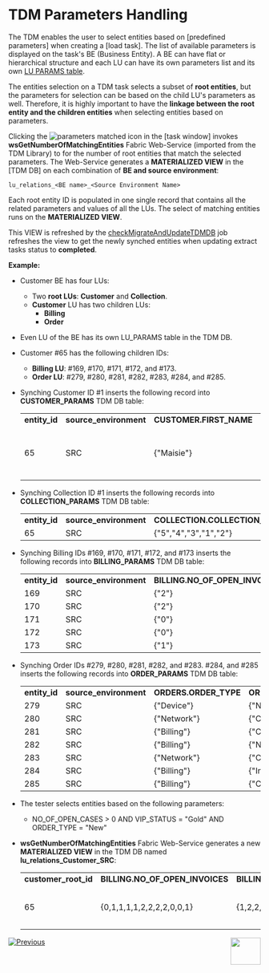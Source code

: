 # TDM Parameters Handling

The TDM enables the user to select entities based on [predefined parameters] when creating a [load task]. The list of available parameters is displayed on the task's BE (Business Entity). A BE can have flat or hierarchical structure and each LU can have its own parameters list and its own [LU PARAMS table](/articles/TDM/tdm_implementation/07_tdm_implementation_parameters_handling.md#tdm-parameter-tables). 

The entities selection on a TDM task selects a subset of **root entities**, but the parameters for selection  can be based on the child LU's parameters as well. Therefore, it is highly important to have the **linkage between the root entity and the children entities** when selecting entities based on parameters.

Clicking the ![parameters matched icon](/articles/TDM/tdm_gui/images/parameters_refresh_icon.png) in the [task window] invokes **wsGetNumberOfMatchingEntities** Fabric Web-Service (imported from the TDM Library) to for the number of root entities that match the selected parameters. The Web-Service generates a **MATERIALIZED VIEW** in the [TDM DB] on each combination of **BE and source environment**: 

 `lu_relations_<BE name>_<Source Environment Name>`

Each root entity ID is populated in one single record that contains all the related parameters and values of all the LUs. The select of matching entities runs on the **MATERIALIZED VIEW**.

This VIEW is refreshed by the [checkMigrateAndUpdateTDMDB](03_task_execution_processes.md#checkmigrateandupdatetdmdb-job) job refreshes the view to get the newly synched entities when updating extract tasks status to **completed**.

**Example:**

- Customer BE has four LUs:
  - Two **root LUs**: **Customer** and **Collection**.
  - **Customer** LU has two children LUs:
    - **Billing**
    - **Order**

- Even LU of the BE has its own LU_PARAMS table in the TDM DB.

- Customer #65 has the following children IDs:

  - **Billing LU**: #169, #170, #171, #172, and #173.
  - **Order LU**: #279, #280, #281, #282, #283, #284, and #285.

- Synching Customer ID #1 inserts the following record into **CUSTOMER_PARAMS** TDM DB table:

  <table width="900pxl">
  <tbody>
  <tr>
  <td width="100pxl"><strong>entity_id</strong></td>
  <td width="120pxl"><strong>source_environment</strong></td>
  <td width="120px"><strong>CUSTOMER.FIRST_NAME</strong></td>
  <td width="120px"><strong>CUSTOMER.LAST_NAME</strong></td>
  <td width="120px"><strong>CUSTOMER.LINE_NUMBER</strong></td>
  <td width="120px"><strong>CUSTOMER.NO_OF_OPEN_CASES</strong></td>
  <td width="120px"><strong>CUSTOMER.OPEN_CASE_DATE</strong></td>
  <td width="120px"><strong>CUSTOMER.NO_OF_SUBSCRIBERS</strong></td>
  </tr>
  <tr>
  <td width="100pxl">65</td>
  <td width="120px">SRC</td>
  <td width="120px">{"Maisie"}</td>
  <td width="120px">{"Berger"}</td>
  <td width="120px">{"719 764 1363","404 376 5891","(248) 143-7235","342-203-6253","+1 (929) 454-2178"}</td>
  <td width="120px">{"3"}</td>
  <td width="120px">{"2015-09-16 06:14:40","2016-01-13 04:27:36","2017-02-10 20:44:54"}</td>
  <td width="120px">{"5"}</td>
  </tr>
  </tbody>
  </table>
  
  
- Synching Collection ID #1 inserts the following records into **COLLECTION_PARAMS** TDM DB table:

  <table width="900pxl">
  <tbody>
  <tr>
  <td width="150pxl"><strong>entity_id</strong></td>
  <td width="150pxl"><strong>source_environment</strong></td>
  <td width="600pxl"><strong>COLLECTION.COLLECTION_STATUS</strong></td>
  </tr>
  <tr>
  <td width="150pxl">65</td>
  <td width="150pxl">SRC</td>
  <td width="600pxl">{"5","4","3","1","2"}</td>
  </tr>
  </tbody>
  </table>
  
  
- Synching Billing IDs #169, #170, #171, #172, and #173 inserts the following records into **BILLING_PARAMS** TDM DB table:

  <table width="900pxl">
  <tbody>
  <tr>
  <td width="100pxl"><strong>entity_id</strong></td>
  <td width="100pxl"><strong>source_environment</strong></td>
       <td width="125pxl"><strong>BILLING.NO_OF_OPEN_INVOICES</strong></td>
      <td width="125pxl"><strong>BILLING.VIP_STATUS</strong></td>
      <td width="125pxl"><strong>BILLING.TOTAL_PAYMENT_AMOUNT</strong></td>
      <td width="125pxl"><strong>BILLING.SUBSCRIBER_TYPE</strong></td>
  </tr>
  <tr>
  <td width="100pxl">169</td>
  <td width="100pxl">SRC</td>
   <td width="125pxl">{"2"}</td>
  <td width="125pxl">{"Gold"}</td>
  <td width="125pxl">{"3789"}</td>
  <td width="125pxl">{"2"}</td>
  </tr>
  <tr>
  <td width="100pxl">170</td>
  <td width="100pxl">SRC</td>
  <td width="125pxl">{"2"}</td>
  <td width="125pxl">{"Silver"}</td>
  <td width="125pxl">{"824"}</td>
  <td width="125pxl">{"1"}</td>
  </tr>
  <tr>
  <td width="100pxl">171</td>
  <td width="100pxl">SRC</td>
   <td width="125pxl">{"0"}</td>
  <td width="125pxl">{"Gold"}</td>
  <td width="125pxl">&nbsp;</td>
  <td width="125pxl">{"4"}</td>
  </tr>
  <tr>
  <td width="100pxl">172</td>
  <td width="100pxl">SRC</td>
  <td width="125pxl">{"0"}</td>
  <td width="125pxl">{"Gold"}</td>
  <td width="125pxl">&nbsp;</td>
  <td width="125pxl">{"3"}</td>
  </tr>
  <tr>
  <td width="100pxl">173</td>
  <td width="100pxl">SRC</td>
  <td width="125pxl">{"1"}</td>
  <td width="125pxl">{"Platinum"}</td>
  <td width="125pxl">{"1898"}</td>
  <td width="125pxl">{"4"}</td>
  </tr>
  </tbody>
  </table>

- Synching Order IDs #279, #280, #281, #282, and #283. #284, and #285 inserts the following records into **ORDER_PARAMS** TDM DB table:

  <table width="900pxl">
  <tr>
  <td width="225pxl"><strong>entity_id</strong></td>
  <td width="225pxl"><strong>source_environment</strong></td>
  <td width="225pxl"><strong>ORDERS.ORDER_TYPE</strong></td>
  <td width="225pxl"><strong>ORDERS.ORDER_STATUS</strong></td>
  </tr>
  <tr>
  <td width="225pxl">279</td>
  <td width="225pxl">SRC</td>
  <td width="225pxl">{"Device"}</td>
  <td width="225pxl">{"New"}</td>
  </tr>
  <tr>
  <td width="225pxl">280</td>
  <td width="225pxl">SRC</td>
  <td width="225pxl">{"Network"}</td>
  <td width="225pxl">{"Closed"}</td>
  </tr>
  <tr>
  <td width="225pxl">281</td>
  <td width="225pxl">SRC</td>
  <td width="225pxl">{"Billing"}</td>
  <td width="225pxl">{"Closed"}</td>
  </tr>
  <tr>
  <td width="225pxl">282</td>
  <td width="225pxl">SRC</td>
  <td width="225pxl">{"Billing"}</td>
  <td width="225pxl">{"New"}</td>
  </tr>
  <tr>
  <td width="225pxl">283</td>
  <td width="225pxl">SRC</td>
  <td width="225pxl">{"Network"}</td>
  <td width="225pxl">{"Closed"}</td>
  </tr>
  <tr>
  <td width="225pxl">284</td>
  <td width="225pxl">SRC</td>
  <td width="225pxl">{"Billing"}</td>
  <td width="225pxl">{"In Progress"}</td>
  </tr>
  <tr>
  <td width="225pxl">285</td>
  <td width="225pxl">SRC</td>
  <td width="225pxl">{"Billing"}</td>
  <td width="225pxl">{"Closed"}</td>
  </tr>
  </table>

- The tester selects entities based on the following parameters:

  - NO_OF_OPEN_CASES > 0  AND VIP_STATUS = "Gold" AND ORDER_TYPE = "New"

- **wsGetNumberOfMatchingEntities** Fabric Web-Service generates a new **MATERIALIZED VIEW** in the TDM DB named **lu_relations_Customer_SRC**:

  <table width="900pxl">
  <tbody>
  <tr>
  <td><strong>customer_root_id</strong></td>
  <td><strong>BILLING.NO_OF_OPEN_INVOICES</strong></td>
  <td><strong>BILLING.SUBSCRIBER_TYPE</strong></td>
  <td><strong>BILLING.TOTAL_BALANCE_AMOUNT</strong></td>
  <td><strong>BILLING.TOTAL_PAYMENT_AMOUNT</strong></td>
  <td><strong>BILLING.VIP_STATUS</strong></td>
  <td><strong>CUSTOMER.FIRST_NAME</strong></td>
  <td><strong>CUSTOMER.LAST_NAME</strong></td>
  <td><strong>CUSTOMER.LINE_NUMBER</strong></td>
  <td><strong>CUSTOMER.NO_OF_OPEN_CASES</strong></td>
  <td><strong>CUSTOMER.NO_OF_SUBSCRIBERS</strong></td>
  <td><strong>CUSTOMER.OPEN_CASE_DATE</strong></td>
  <td><strong>ORDERS.ORDER_STATUS</strong></td>
  <td><strong>ORDERS.ORDER_TYPE</strong></td>
  <td><strong>collection_root_id</strong></td>
  <td><strong>COLLECTION.COLLECTION_STATUS</strong></td>
  </tr>
  <tr>
  <td>65</td>
  <td>{0,1,1,1,1,2,2,2,2,0,0,1}</td>
  <td>{1,2,2,4,4,1,2,2,1,4,3,4}</td>
  <td>{1644.0,179.0,3215.0,2720.0,3138.0,2178.0,4350.0,4673.0,2388.0,2498.0,4950.0,2445.0}</td>
  <td>{1154,1343,541,3989,1221,1961,3789,824,1898}</td>
  <td>{Gold,Silver,Platinum,Bronze}</td>
  <td>{Maisie}</td>
  <td>{Berger}</td>
  <td>{719 764 1363,404 376 5891,(248) 143-7235,342-203-6253,+1 (929) 454-2178}</td>
  <td>{3}</td>
  <td>{5}</td>
  <td>{2015-09-16 06:14:40,2016-01-13 04:27:36,2017-02-10 20:44:54}</td>
  <td>{Closed,Closed,Closed,Closed,New,New,In Progress}</td>
  <td>{Network,Billing,Billing,Network,Billing,Billing,Device}</td>
  <td>65</td>
  <td>{5,4,3,1,2}</td>
  </tr>
  </tbody>
  </table>
  
  
  
  

[![Previous](/articles/images/Previous.png)](06_tdmdb_cleanup_process.md)[<img align="right" width="60" height="54" src="/articles/images/Next.png">](08_entity_reservation.md)

  



  

  
